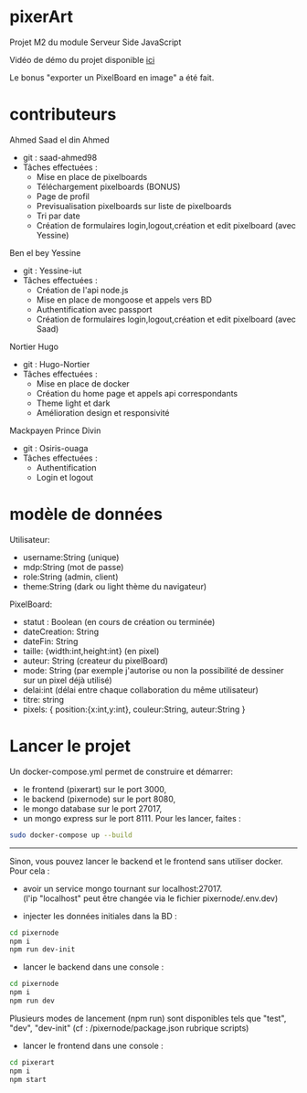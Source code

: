 # pixerArt
Projet M2 du module Serveur Side JavaScript

Vidéo de démo du projet disponible [ici](https://www.youtube.com/)

Le bonus "exporter un PixelBoard en image" a été fait.  

# contributeurs

Ahmed Saad el din Ahmed
- git : saad-ahmed98
- Tâches effectuées : 
	- Mise en place de pixelboards
	- Téléchargement pixelboards (BONUS)
	- Page de profil
	- Previsualisation pixelboards sur liste de pixelboards
	- Tri par date
	- Création de formulaires login,logout,création et edit pixelboard (avec Yessine)  
	
Ben el bey Yessine
- git : Yessine-iut
- Tâches effectuées :
	- Création de l'api node.js
	- Mise en place de mongoose et appels vers BD
	- Authentification avec passport
	- Création de formulaires login,logout,création et edit pixelboard (avec Saad)
	
Nortier Hugo
- git : Hugo-Nortier
- Tâches effectuées :
	- Mise en place de docker
	- Création du home page et appels api correspondants
	- Theme light et dark
	- Amélioration design et responsivité  
	
Mackpayen Prince Divin
- git : Osiris-ouaga
- Tâches effectuées :
	- Authentification
	- Login et logout

# modèle de données
Utilisateur: 
- username:String (unique)
- mdp:String (mot de passe)
- role:String (admin, client)
- theme:String (dark ou light thème du navigateur)

PixelBoard: 
- statut : Boolean (en cours de création ou terminée)
- dateCreation: String
- dateFin: String
- taille: {width:int,height:int} (en pixel)
- auteur: String (createur du pixelBoard)
- mode: String (par exemple j'autorise ou non la possibilité de dessiner sur un pixel déjà utilisé)
- delai:int (délai entre chaque collaboration du même utilisateur) 
- titre: string
- pixels: {
		     position:{x:int,y:int},
		     couleur:String,
		     auteur:String
		    }

# Lancer le projet 
Un docker-compose.yml permet de construire et démarrer:
- le frontend (pixerart) sur le port 3000,
- le backend (pixernode) sur le port 8080,
- le mongo database sur le port 27017,
- un mongo express sur le port 8111.
Pour les lancer, faites : 
```bash
sudo docker-compose up --build
```
------
Sinon, vous pouvez lancer le backend et le frontend sans utiliser docker. Pour cela :   

- avoir un service mongo tournant sur localhost:27017.  
(l'ip "localhost" peut être changée via le fichier pixernode/.env.dev)

- injecter les données initiales dans la BD :
```bash
cd pixernode
npm i
npm run dev-init
```

- lancer le backend dans une console : 
```bash
cd pixernode
npm i
npm run dev
```
Plusieurs modes de lancement (npm run) sont disponibles tels que "test", "dev", "dev-init"  (cf : /pixernode/package.json rubrique scripts)

- lancer le frontend dans une console : 
```bash
cd pixerart
npm i
npm start
```
